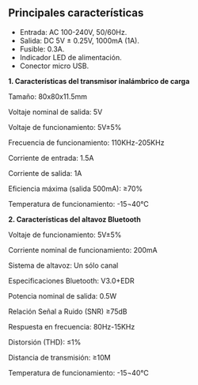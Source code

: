 ## Principales características

* Entrada: AC 100-240V, 50/60Hz.
* Salida: DC 5V ± 0.25V, 1000mA  (1A).
* Fusible: 0.3A.
* Indicador LED de alimentación.
* Conector micro USB.

**1. Características del transmisor inalámbrico de carga**

Tamaño: 80x80x11.5mm

Voltaje nominal de salida: 5V

Voltaje de funcionamiento: 5V±5%

Frecuencia de funcionamiento: 110KHz-205KHz

Corriente de entrada: 1.5A

Corriente de salida: 1A

Eficiencia máxima (salida 500mA): ≥70%

Temperatura de funcionamiento: -15¬40℃

**2. Características del altavoz Bluetooth**

Voltaje de funcionamiento: 5V±5%

Corriente nominal de funcionamiento: 200mA

Sistema de altavoz: Un sólo canal

Especificaciones Bluetooth: V3.0+EDR

Potencia nominal de salida: 0.5W

Relación Señal a Ruido (SNR) ≥75dB

Respuesta en frecuencia: 80Hz-15KHz

Distorsión (THD): ≤1%

Distancia de transmisión: ≥10M

Temperatura de funcionamiento: -15¬40℃
